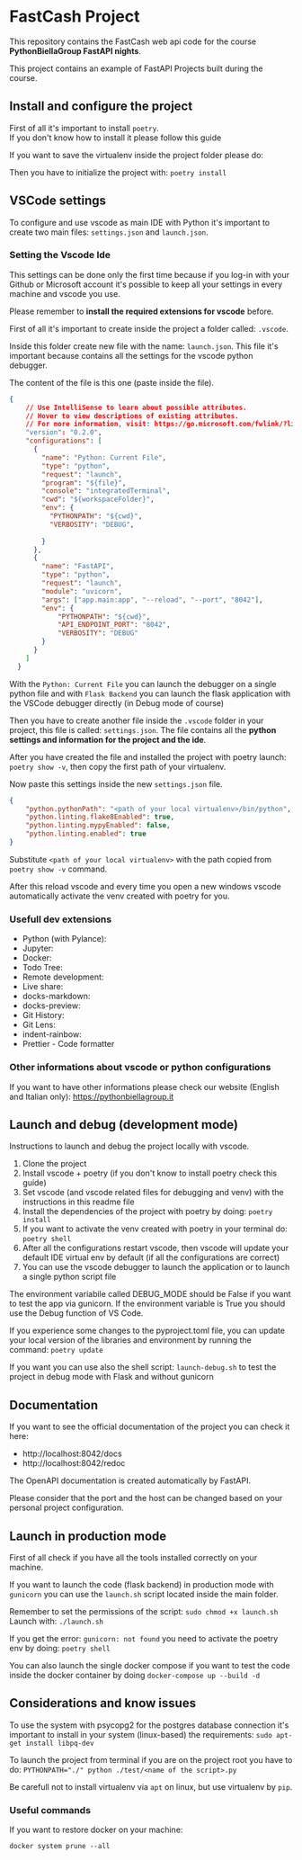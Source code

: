 # FastCash Project

This repository contains the FastCash web api code for the course **PythonBiellaGroup FastAPI nights**.

This project contains an example of FastAPI Projects built during the course.


## Install and configure the project

First of all it's important to install `poetry`.  
If you don't know how to install it please follow this guide

If you want to save the virtualenv inside the project folder please do: 

Then you have to initialize the project with: `poetry install`



## VSCode settings

To configure and use vscode as main IDE with Python it's important to create two main files: `settings.json` and `launch.json`.

### Setting the Vscode Ide

This settings can be done only the first time because if you log-in with your Github or Microsoft account it's possible to keep all your settings in every machine and vscode you use.

Please remember to **install the required extensions for vscode** before.

First of all it's important to create inside the project a folder called: `.vscode`.

Inside this folder create new file with the name: `launch.json`.
This file it's important because contains all the settings for the vscode python debugger.

The content of the file is this one (paste inside the file).
```json
{
    // Use IntelliSense to learn about possible attributes.
    // Hover to view descriptions of existing attributes.
    // For more information, visit: https://go.microsoft.com/fwlink/?linkid=830387
    "version": "0.2.0",
    "configurations": [
      {
        "name": "Python: Current File",
        "type": "python",
        "request": "launch",
        "program": "${file}",
        "console": "integratedTerminal",
        "cwd": "${workspaceFolder}",
        "env": {
          "PYTHONPATH": "${cwd}",
          "VERBOSITY": "DEBUG",
          
        }
      },
      {
        "name": "FastAPI",
        "type": "python",
        "request": "launch",
        "module": "uvicorn",
        "args": ["app.main:app", "--reload", "--port", "8042"],
        "env": {
            "PYTHONPATH": "${cwd}",
            "API_ENDPOINT_PORT": "8042",
            "VERBOSITY": "DEBUG"
        }
      }
    ]
  }

```
With the `Python: Current File` you can launch the debugger on a single python file and with `Flask Backend` you can launch the flask application with the VSCode debugger directly (in Debug mode of course)


Then you have to create another file inside the `.vscode` folder in your project, this file is called: `settings.json`.
The file contains all the **python settings and information for the project and the ide**.

After you have created the file and installed the project with poetry launch: `poetry show -v`, then copy the first path of your virtualenv.

Now paste this settings inside the new `settings.json` file.
```json
{
    "python.pythonPath": "<path of your local virtualenv>/bin/python",
    "python.linting.flake8Enabled": true,
    "python.linting.mypyEnabled": false,
    "python.linting.enabled": true
}

```
Substitute `<path of your local virtualenv>` with the path copied from `poetry show -v` command.

After this reload vscode and every time you open a new windows vscode automatically activate the venv created with poetry for you.

### Usefull dev extensions
- Python (with Pylance):
- Jupyter:
- Docker: 
- Todo Tree:
- Remote development:
- Live share: 
- docks-markdown:
- docks-preview:
- Git History:
- Git Lens:
- indent-rainbow: 
- Prettier - Code formatter

### Other informations about vscode or python configurations

If you want to have other informations please check our website (English and Italian only): https://pythonbiellagroup.it

## Launch and debug (development mode)

Instructions to launch and debug the project locally with vscode.

1. Clone the project
2. Install vscode + poetry (if you don't know to install poetry check this guide)
3. Set vscode (and vscode related files for debugging and venv) with the instructions in this readme file
4. Install the dependencies of the project with poetry by doing: `poetry install`
5. If you want to activate the venv created with poetry in your terminal do: `poetry shell`
6. After all the configurations restart vscode, then vscode will update your default IDE virtual env by default (if all the configurations are correct)
7. You can use the vscode debugger to launch the application or to launch a single python script file


The environment variabile called DEBUG_MODE should be False if you want to test the app via gunicorn.
If the environment variable is True you should use the Debug function of VS Code.

If you experience some changes to the pyproject.toml file, you can update your local version of the libraries and environment by running the command: `poetry update`

If you want you can use also the shell script: `launch-debug.sh` to test the project in debug mode with Flask and without gunicorn

## Documentation

If you want to see the official documentation of the project you can check it here:
   - http://localhost:8042/docs
   - http://localhost:8042/redoc

The OpenAPI documentation is created automatically by FastAPI.

Please consider that the port and the host can be changed based on your personal project configuration.

## Launch in production mode

First of all check if you have all the tools installed correctly on your machine.

If you want to launch the code (flask backend) in production mode with `gunicorn` you can use the `launch.sh` script located inside the main folder.

Remember to set the permissions of the script: `sudo chmod +x launch.sh`
Launch with: `./launch.sh`

If you get the error: `gunicorn: not found` you need to activate the poetry env by doing: `poetry shell`

You can also launch the single docker compose if you want to test the code inside the docker container by doing `docker-compose up --build -d`



## Considerations and know issues

To use the system with psycopg2 for the postgres database connection it's important to install in your system (linux-based) the requirements: `sudo apt-get install libpq-dev`

To launch the project from terminal if you are on the project root you have to do: `PYTHONPATH="./" python ./test/<name of the script>.py`

Be carefull not to install virtualenv via `apt` on linux, but use virtualenv by `pip`.

### Useful commands
If you want to restore docker on your machine:
```
docker system prune --all
```